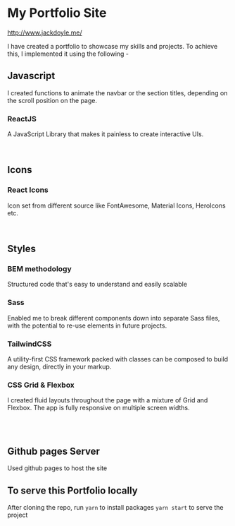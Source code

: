 # My Portfolio Site

http://www.jackdoyle.me/

I have created a portfolio to showcase my skills and projects. To achieve this, I implemented it using the following - 


## Javascript 
I created functions to animate the navbar or the section titles, depending on the scroll position on the page.

### ReactJS
A JavaScript Library that makes it painless to create interactive UIs.

<br>

## Icons
### React Icons 
Icon set from different source like FontAwesome, Material Icons, HeroIcons etc.

<br>

## Styles 

### BEM methodology 
Structured code that's easy to understand and easily scalable

### Sass
Enabled me to break different components down into separate Sass files, with the potential to re-use elements in future projects.

### TailwindCSS
A utility-first CSS framework packed with classes can be composed to build any design, directly in your markup.


### CSS Grid & Flexbox 
I created fluid layouts throughout the page with a mixture of Grid and Flexbox. The app is fully responsive on multiple screen widths.


<br><br>

## Github pages Server
Used github pages to host the site


## To serve this Portfolio locally
After cloning the repo, run 
`yarn` to install packages
`yarn start` to serve the project